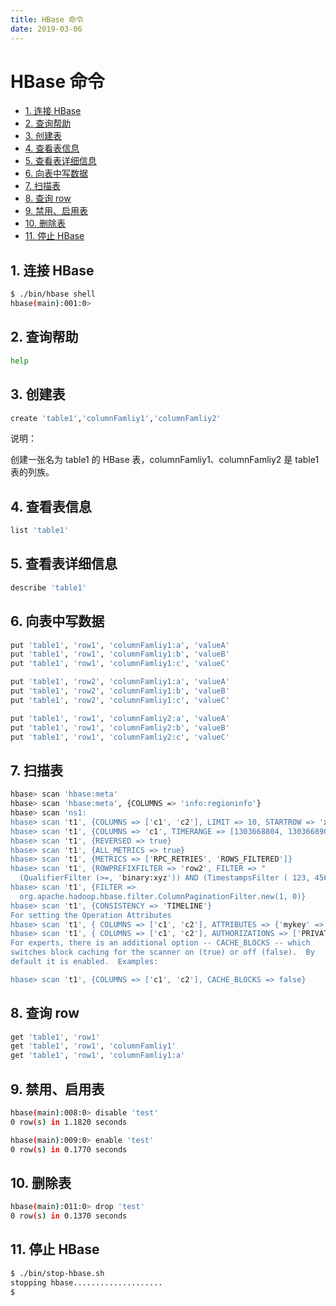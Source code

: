 ```yaml
---
title: HBase 命令
date: 2019-03-06
---
```


# HBase 命令

<!-- TOC depthFrom:2 depthTo:3 -->

- [1. 连接 HBase](#1-连接-hbase)
- [2. 查询帮助](#2-查询帮助)
- [3. 创建表](#3-创建表)
- [4. 查看表信息](#4-查看表信息)
- [5. 查看表详细信息](#5-查看表详细信息)
- [6. 向表中写数据](#6-向表中写数据)
- [7. 扫描表](#7-扫描表)
- [8. 查询 row](#8-查询-row)
- [9. 禁用、启用表](#9-禁用启用表)
- [10. 删除表](#10-删除表)
- [11. 停止 HBase](#11-停止-hbase)

<!-- /TOC -->

## 1. 连接 HBase

```bash
$ ./bin/hbase shell
hbase(main):001:0>
```

## 2. 查询帮助

```bash
help
```

## 3. 创建表

```bash
create 'table1','columnFamliy1','columnFamliy2'
```

说明：

创建一张名为 table1 的 HBase 表，columnFamliy1、columnFamliy2 是 table1 表的列族。

## 4. 查看表信息

```bash
list 'table1'
```

## 5. 查看表详细信息

```bash
describe 'table1'
```

## 6. 向表中写数据

```bash
put 'table1', 'row1', 'columnFamliy1:a', 'valueA'
put 'table1', 'row1', 'columnFamliy1:b', 'valueB'
put 'table1', 'row1', 'columnFamliy1:c', 'valueC'

put 'table1', 'row2', 'columnFamliy1:a', 'valueA'
put 'table1', 'row2', 'columnFamliy1:b', 'valueB'
put 'table1', 'row2', 'columnFamliy1:c', 'valueC'

put 'table1', 'row1', 'columnFamliy2:a', 'valueA'
put 'table1', 'row1', 'columnFamliy2:b', 'valueB'
put 'table1', 'row1', 'columnFamliy2:c', 'valueC'
```

## 7. 扫描表

```bash
hbase> scan 'hbase:meta'
hbase> scan 'hbase:meta', {COLUMNS => 'info:regioninfo'}
hbase> scan 'ns1:
hbase> scan 't1', {COLUMNS => ['c1', 'c2'], LIMIT => 10, STARTROW => 'xyz'}
hbase> scan 't1', {COLUMNS => 'c1', TIMERANGE => [1303668804, 1303668904]}
hbase> scan 't1', {REVERSED => true}
hbase> scan 't1', {ALL_METRICS => true}
hbase> scan 't1', {METRICS => ['RPC_RETRIES', 'ROWS_FILTERED']}
hbase> scan 't1', {ROWPREFIXFILTER => 'row2', FILTER => "
  (QualifierFilter (>=, 'binary:xyz')) AND (TimestampsFilter ( 123, 456))"}
hbase> scan 't1', {FILTER =>
  org.apache.hadoop.hbase.filter.ColumnPaginationFilter.new(1, 0)}
hbase> scan 't1', {CONSISTENCY => 'TIMELINE'}
For setting the Operation Attributes 
hbase> scan 't1', { COLUMNS => ['c1', 'c2'], ATTRIBUTES => {'mykey' => 'myvalue'}}
hbase> scan 't1', { COLUMNS => ['c1', 'c2'], AUTHORIZATIONS => ['PRIVATE','SECRET']}
For experts, there is an additional option -- CACHE_BLOCKS -- which
switches block caching for the scanner on (true) or off (false).  By
default it is enabled.  Examples:

hbase> scan 't1', {COLUMNS => ['c1', 'c2'], CACHE_BLOCKS => false}
```

## 8. 查询 row

```bash
get 'table1', 'row1'
get 'table1', 'row1', 'columnFamliy1'
get 'table1', 'row1', 'columnFamliy1:a'
```

## 9. 禁用、启用表

```bash
hbase(main):008:0> disable 'test'
0 row(s) in 1.1820 seconds

hbase(main):009:0> enable 'test'
0 row(s) in 0.1770 seconds
```

## 10. 删除表

```bash
hbase(main):011:0> drop 'test'
0 row(s) in 0.1370 seconds
```

## 11. 停止 HBase

```bash
$ ./bin/stop-hbase.sh
stopping hbase....................
$
```
